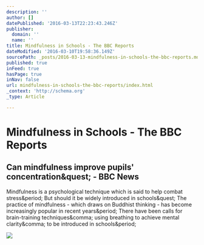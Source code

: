 ```yaml
---
description: ''
author: []
datePublished: '2016-03-13T22:23:43.246Z'
publisher:
  domain: ''
  name: ''
title: Mindfulness in Schools - The BBC Reports
dateModified: '2016-03-10T19:58:36.149Z'
sourcePath: _posts/2016-03-13-mindfulness-in-schools-the-bbc-reports.md
published: true
inFeed: true
hasPage: true
inNav: false
url: mindfulness-in-schools-the-bbc-reports/index.html
_context: 'http://schema.org'
_type: Article

---
```

# Mindfulness in Schools - The BBC Reports

<article style=""><h1>Can mindfulness improve pupils' concentration&amp;quest; - BBC News</h1><p>Mindfulness is a psychological technique which is said to help combat stress&amp;period; But should it be widely introduced in schools&amp;quest; The practice of mindfulness - which draws on Buddhist thinking - has become increasingly popular in recent years&amp;period; There have been calls for brain-training techniques&amp;comma; using breathing to achieve mental clarity&amp;comma; to be introduced in schools&amp;period;</p><img src="http://ichef-1.bbci.co.uk/news/1024/cpsprodpb/8F85/production/_88614763_88556179.jpg" /></article>